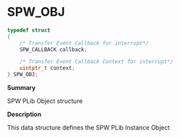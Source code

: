 # SPW_OBJ

```c
typedef struct
{
    /* Transfer Event Callback for interrupt*/
    SPW_CALLBACK callback;

    /* Transfer Event Callback Context for interrupt*/
    uintptr_t context;
} SPW_OBJ;
```

**Summary**

SPW PLib Object structure

**Description**

This data structure defines the SPW PLib Instance Object
